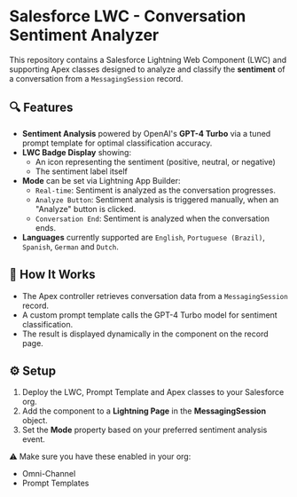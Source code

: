 # Salesforce LWC - Conversation Sentiment Analyzer

This repository contains a Salesforce Lightning Web Component (LWC) and supporting Apex classes designed to analyze and classify the **sentiment** of a conversation from a `MessagingSession` record.

## 🔍 Features

- **Sentiment Analysis** powered by OpenAI's **GPT-4 Turbo** via a tuned prompt template for optimal classification accuracy.
- **LWC Badge Display** showing:
  - An icon representing the sentiment (positive, neutral, or negative)
  - The sentiment label itself
- **Mode** can be set via Lightning App Builder:
  - `Real-time`: Sentiment is analyzed as the conversation progresses.
  - `Analyze Button`: Sentiment analysis is triggered manually, when an "Analyze" button is clicked.
  - `Conversation End`: Sentiment is analyzed when the conversation ends.
- **Languages** currently supported are `English`, `Portuguese (Brazil)`, `Spanish`, `German` and `Dutch`.

## 🧠 How It Works

- The Apex controller retrieves conversation data from a `MessagingSession` record.
- A custom prompt template calls the GPT-4 Turbo model for sentiment classification.
- The result is displayed dynamically in the component on the record page.

## ⚙️ Setup

1. Deploy the LWC, Prompt Template and Apex classes to your Salesforce org.
2. Add the component to a **Lightning Page** in the **MessagingSession** object.
3. Set the **Mode** property based on your preferred sentiment analysis event.

⚠️ Make sure you have these enabled in your org:
- Omni-Channel
- Prompt Templates